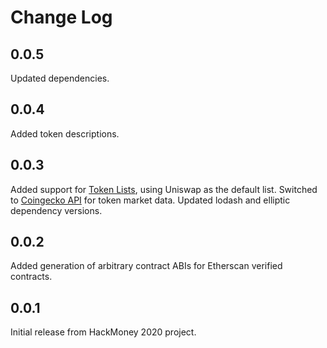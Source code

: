 # Change Log

## 0.0.5

Updated dependencies.

## 0.0.4

Added token descriptions.

## 0.0.3

Added support for [Token Lists](https://tokenlists.org/), using Uniswap as the default list.
Switched to [Coingecko API](https://www.coingecko.com/en/api) for token market data.
Updated lodash and elliptic dependency versions.

## 0.0.2

Added generation of arbitrary contract ABIs for Etherscan verified contracts.

## 0.0.1

Initial release from HackMoney 2020 project.